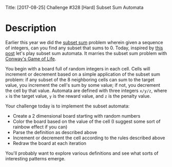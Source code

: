 Title: [2017-08-25] Challenge #328 [Hard] Subset Sum Automata

# Description

Earlier this year we did the [subset sum](https://www.reddit.com/r/dailyprogrammer/comments/68oda5/20170501_challenge_313_easy_subset_sum/) problem wherein given a sequence of integers, can you find any subset that sums to 0. Today, inspired by [this post](https://thquinn.github.io/projects/automaton.html) let's play subset sum automata. It marries the subset sum problem with [Conway's Game of Life](https://www.reddit.com/r/dailyprogrammer/comments/271xyp/622014_challenge_165_easy_ascii_game_of_life/). 

You begin with a board full of random integers in each cell. Cells will increment or decrement based on a simple application of the subset sum problem: if any subset of the 8 neighboring cells can sum to the target value, you increment the cell's sum by some value; if not, you decrement the cell by that value. Automata are defined with three integers `x/y/z`, where `x` is the target value, `y` is the reward value, and `z` is the penalty value. 

Your challenge today is to implement the subset automata:

- Create a 2 dimensional board starting with random numbers
- Color the board based on the value of the cell (I suggest some sort of rainbow effect if you can)
- Parse the definition as described above
- Increment or decrement the cell according to the rules described above
- Redraw the board at each iteration

You'll probably want to explore various definitions and see what sorts of interesting patterns emerge. 
